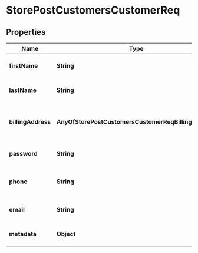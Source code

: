 # StorePostCustomersCustomerReq

## Properties
Name | Type | Description | Notes
------------ | ------------- | ------------- | -------------
**firstName** | **String** | The Customer&#x27;s first name. |  [optional]
**lastName** | **String** | The Customer&#x27;s last name. |  [optional]
**billingAddress** | **AnyOfStorePostCustomersCustomerReqBillingAddress** | The Address to be used for billing purposes. |  [optional]
**password** | **String** | The Customer&#x27;s password. |  [optional]
**phone** | **String** | The Customer&#x27;s phone number. |  [optional]
**email** | **String** | The email of the customer. |  [optional]
**metadata** | **Object** | Metadata about the customer. |  [optional]

